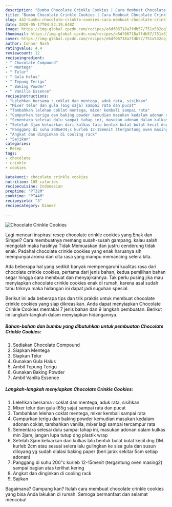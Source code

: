 ```yaml
---
description: "Bumbu Chocolate Crinkle Cookies | Cara Membuat Chocolate Crinkle Cookies Yang Menggugah Selera"
title: "Bumbu Chocolate Crinkle Cookies | Cara Membuat Chocolate Crinkle Cookies Yang Menggugah Selera"
slug: 442-bumbu-chocolate-crinkle-cookies-cara-membuat-chocolate-crinkle-cookies-yang-menggugah-selera
date: 2020-05-17T04:52:19.648Z
image: https://img-global.cpcdn.com/recipes/e6df06718a7fdb57/751x532cq70/chocolate-crinkle-cookies-foto-resep-utama.jpg
thumbnail: https://img-global.cpcdn.com/recipes/e6df06718a7fdb57/751x532cq70/chocolate-crinkle-cookies-foto-resep-utama.jpg
cover: https://img-global.cpcdn.com/recipes/e6df06718a7fdb57/751x532cq70/chocolate-crinkle-cookies-foto-resep-utama.jpg
author: Connor Nash
ratingvalue: 4.4
reviewcount: 12
recipeingredient:
- " Chocolate Compound"
- " Mentega"
- " Telur"
- " Gula Halus"
- " Tepung Terigu"
- " Baking Powder"
- " Vanilla Essence"
recipeinstructions:
- "Lelehkan bersama : coklat dan mentega, aduk rata, sisihkan"
- "Mixer telur dan gula (65g saja) sampai rata dan pucat"
- "Tambahkan lelehan coklat mentega, mixer kembali sampai rata"
- "Campurkan terigu dan baking powder kemudian masukan kedalam adonan coklat, tambahkan vanilla, mixer lagi sampai tercampur rata"
- "Sementara selesai dulu sampai tahap ini, masukan adonan dalam kulkas min 3jam, jangan lupa tutup dng plastik wrap"
- "Setelah 3jam keluarkan dari kulkas lalu bentuk bulat bulat kecil dng DM. kurleb 2cm atau sesuai selera lalu gulingkan ke sisa gula dan susun diloyang yg sudah dialasi baking paper (beri jarak sekitar 5cm setiap adonan)"
- "Panggang di suhu 200&#34;c kurleb 12-15menit (tergantung oven masing2) sampai bagian atas terlihat kering"
- "Angkat dan dinginkan di cooling rack"
- "Sajikan"
categories:
- Resep
tags:
- chocolate
- crinkle
- cookies

katakunci: chocolate crinkle cookies 
nutrition: 105 calories
recipecuisine: Indonesian
preptime: "PT32M"
cooktime: "PT44M"
recipeyield: "3"
recipecategory: Dinner

---
```



![Chocolate Crinkle Cookies](https://img-global.cpcdn.com/recipes/e6df06718a7fdb57/751x532cq70/chocolate-crinkle-cookies-foto-resep-utama.jpg)

Lagi mencari inspirasi resep chocolate crinkle cookies yang Enak dan Simpel? Cara membuatnya memang susah-susah gampang. kalau salah mengolah maka hasilnya Tidak Memuaskan dan justru cenderung tidak enak. Padahal chocolate crinkle cookies yang enak harusnya sih mempunyai aroma dan cita rasa yang mampu memancing selera kita.



Ada beberapa hal yang sedikit banyak mempengaruhi kualitas rasa dari chocolate crinkle cookies, pertama dari jenis bahan, kedua pemilihan bahan segar hingga cara membuat dan menyajikannya. Tak perlu pusing jika mau menyiapkan chocolate crinkle cookies enak di rumah, karena asal sudah tahu triknya maka hidangan ini dapat jadi suguhan spesial.


Berikut ini ada beberapa tips dan trik praktis untuk membuat chocolate crinkle cookies yang siap dikreasikan. Anda dapat menyiapkan Chocolate Crinkle Cookies memakai 7 jenis bahan dan 9 langkah pembuatan. Berikut ini langkah-langkah dalam menyiapkan hidangannya.

<!--inarticleads1-->

##### Bahan-bahan dan bumbu yang dibutuhkan untuk pembuatan Chocolate Crinkle Cookies:

1. Sediakan  Chocolate Compound
1. Siapkan  Mentega
1. Siapkan  Telur
1. Gunakan  Gula Halus
1. Ambil  Tepung Terigu
1. Gunakan  Baking Powder
1. Ambil  Vanilla Essence




<!--inarticleads2-->

##### Langkah-langkah menyiapkan Chocolate Crinkle Cookies:

1. Lelehkan bersama : coklat dan mentega, aduk rata, sisihkan
1. Mixer telur dan gula (65g saja) sampai rata dan pucat
1. Tambahkan lelehan coklat mentega, mixer kembali sampai rata
1. Campurkan terigu dan baking powder kemudian masukan kedalam adonan coklat, tambahkan vanilla, mixer lagi sampai tercampur rata
1. Sementara selesai dulu sampai tahap ini, masukan adonan dalam kulkas min 3jam, jangan lupa tutup dng plastik wrap
1. Setelah 3jam keluarkan dari kulkas lalu bentuk bulat bulat kecil dng DM. kurleb 2cm atau sesuai selera lalu gulingkan ke sisa gula dan susun diloyang yg sudah dialasi baking paper (beri jarak sekitar 5cm setiap adonan)
1. Panggang di suhu 200&#34;c kurleb 12-15menit (tergantung oven masing2) sampai bagian atas terlihat kering
1. Angkat dan dinginkan di cooling rack
1. Sajikan




Bagaimana? Gampang kan? Itulah cara membuat chocolate crinkle cookies yang bisa Anda lakukan di rumah. Semoga bermanfaat dan selamat mencoba!
